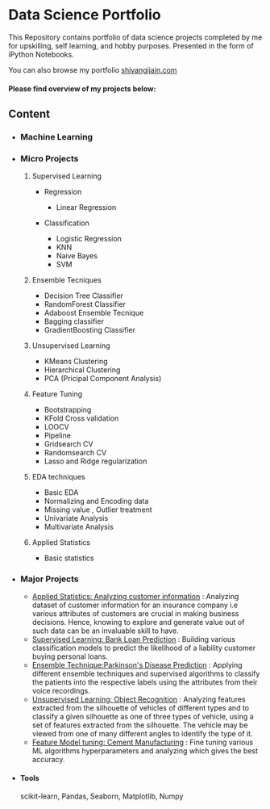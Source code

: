 # Data Science Portfolio

This Repository contains portfolio of data science projects completed by me for upskilling, self learning, and hobby purposes. Presented in the form of iPython Notebooks.

You can also browse my portfolio [shivangijain.com](https://shivangijain666.wixsite.com/shivangi-jain)

#### Please find overview of my projects below: 

## Content

- ### Machine Learning 

- ### Micro Projects
	
	1. Supervised Learning
		- Regression
			- Linear Regression
					
		- Classification
			- Logistic Regression
			- KNN
			- Naive Bayes 
			- SVM
					
	2. Ensemble Tecniques	
		- Decision Tree Classifier
		- RandomForest Classifier
		- Adaboost Ensemble Tecnique
		- Bagging classifier
		- GradientBoosting Classifier
			
	3. Unsupervised Learning
		- KMeans Clustering
		- Hierarchical Clustering
		- PCA (Pricipal Component Analysis)
			
	4. Feature Tuning
		- Bootstrapping
		- KFold Cross validation
		- LOOCV 
		- Pipeline
		- Gridsearch CV
		- Randomsearch CV
		- Lasso and Ridge regularization
			
	5. EDA techniques
		- Basic EDA
		- Normalizing and Encoding data
		- Missing value , Outlier treatment
		- Univariate Analysis
		- Multivariate Analysis
			
	6. Applied Statistics
		- Basic statistics
		
- ### Major Projects 
	
	- [Applied Statistics: Analyzing customer information](https://github.com/ShivangiJain-Git/Major_Projects/tree/main/Applied_Statistics) : Analyzing dataset of customer information for an insurance company i.e various attributes of customers are crucial in making business decisions. Hence, knowing to explore and generate value out of such data can be an invaluable skill to have.
	- [Supervised Learning: Bank Loan Prediction](https://github.com/ShivangiJain-Git/Major_Projects/tree/main/Supervised_Learning) : Building various classification models to predict the likelihood of a liability customer buying personal loans.
	- [Ensemble Technique:Parkinson's Disease Prediction](https://github.com/ShivangiJain-Git/Major_Projects/tree/main/Ensemble_Technique) : Applying different ensemble techniques and supervised algorithms to classify the patients into the respective labels using the attributes from their voice recordings.
	- [Unsupervised Learning: Object Recognition](https://github.com/ShivangiJain-Git/Major_Projects/tree/main/Unsupervised_Learning ) : Analyzing features extracted from the silhouette of vehicles of different types and  to classify a given silhouette as one of three types of vehicle, using a set of features extracted from the silhouette. The vehicle may be viewed from one of many different angles to identify the type of it.
	- [Feature Model tuning: Cement Manufacturing](https://github.com/ShivangiJain-Git/Major_Projects/tree/main/Feature_tuning) : Fine tuning various ML algorithms hyperparameters and analyzing which gives the best accuracy.
    
- #### Tools
     scikit-learn, Pandas, Seaborn, Matplotlib, Numpy
	
